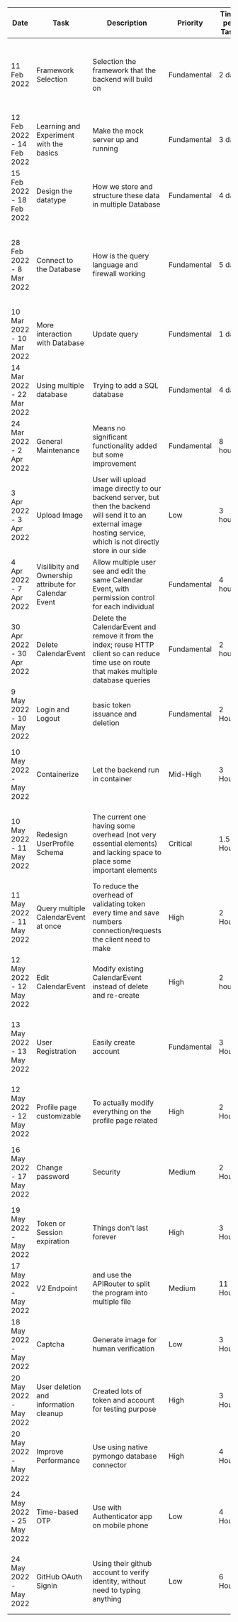 | Date                      | Task                                                  | Description                                                                                                                                                            | Priority    | Time per Task | Progress | Comment                                                                                 |
|---------------------------|-------------------------------------------------------|------------------------------------------------------------------------------------------------------------------------------------------------------------------------|-------------|---------------|----------|-----------------------------------------------------------------------------------------|
| 11 Feb 2022               | Framework Selection                                   | Selection the framework that the backend will build on                                                                                                                 | Fundamental | 2 day         | Finished | Initially chose Flask, but seems Fast API is more "modern" therefore better performance |
| 12 Feb 2022 - 14 Feb 2022 | Learning and Experiment with the basics               | Make the mock server up and running                                                                                                                                    | Fundamental | 3 day         | Finished | Acquired a domain and learned how to use Nginx to setup a firewall                      |
| 15 Feb 2022 - 18 Feb 2022 | Design the datatype                                   | How we store and structure these data in multiple Database                                                                                                             | Fundamental | 4 day         | Finished | Also run a simple stress-test on e the server                                           |
| 28 Feb 2022 - 8 Mar 2022  | Connect to the Database                               | How is the query language and firewall working                                                                                                                         | Fundamental | 5 day         | Finished | The DB chosen also based on open-ended which prevent vendor lock-in to certain DB       |
| 10 Mar 2022 - 10 Mar 2022 | More interaction with Database                        | Update query                                                                                                                                                           | Fundamental | 1 day         | Finished | Progress Report Day                                                                     |
| 14 Mar 2022 - 22 Mar 2022 | Using multiple database                               | Trying to add a SQL database                                                                                                                                           | Fundamental | 4 day         | Failed   | **See Feature Specification for detail**                                                |
| 24 Mar 2022 - 2 Apr 2022  | General Maintenance                                   | Means no significant functionality added but some improvement                                                                                                          | Fundamental | 8 hours       | Finished | Modify existing data entry in Database is a pain                                        |
| 3 Apr 2022 - 3 Apr 2022   | Upload Image                                          | User will upload image directly to our backend server, but then the backend will send it to an external image hosting service, which is not directly store in our side | Low         | 3 hours       | Finished | The free tier should be enough                                                          |
| 4 Apr 2022 - 7 Apr 2022   | Visilibity and Ownership attribute for Calendar Event | Allow multiple user see and edit the same Calendar Event, with permission control for each individual                                                                  | Fundamental | 4 hours       | Finished | Why I didn't thinking this at the beginning                                             |
| 30 Apr 2022 - 30 Apr 2022 | Delete CalendarEvent                                  | Delete the CalendarEvent and remove it from the index; reuse HTTP client so can reduce time use on route that makes multiple database queries                          | Fundamental | 2 hours       | Finished | Time improvement vary, still largely depend on the service provide                      |
| 9 May 2022 - 10 May 2022  | Login and Logout                                      | basic token issuance and deletion                                                                                                                                      | Fundamental | 2 Hours       | Finished | Using person_id as account name                                                         |
| 10 May 2022 -  May 2022   | Containerize                                          | Let the backend run in container                                                                                                                                       | Mid-High    | 3 Hours       | Started  | Possible makes update easier, but require some learning and investigation               |                                                                                                                                                               |
| 10 May 2022 - 11 May 2022 | Redesign UserProfile Schema                           | The current one having some overhead (not very essential elements) and lacking space to place some important elements                                                  | Critical    | 1.5 Hours     | Finished | Right now is not too late to do this because we will accept user registration soon      |
| 11 May 2022 - 11 May 2022 | Query multiple CalendarEvent at once                  | To reduce the overhead of validating token every time and save numbers connection/requests the client need to make                                                     | High        | 2 Hours       | Finished | Would be nice to do some benchmarks before and after                                    |
| 12 May 2022 - 12 May 2022 | Edit CalendarEvent                                    | Modify existing CalendarEvent instead of delete and re-create                                                                                                          | High        | 2 hours       | Finished | Another essential functionality                                                         |
| 13 May 2022 - 13 May 2022 | User Registration                                     | Easily create account                                                                                                                                                  | Fundamental | 3 Hours       | Planned  | Didn't implemented in early stage to avoid massive amount of breaking changes           |
| 12 May 2022 - 12 May 2022 | Profile page customizable                             | To actually modify everything on the profile page related                                                                                                              | High        | 2 Hours       | Finished | Part of the registration process                                                        |
| 16 May 2022 - 17 May 2022 | Change password                                       | Security                                                                                                                                                               | Medium      | 2 Hours       | Finished | Should revoke all existing session/token when password changed?                         |
| 19 May 2022 -  May 2022   | Token or Session expiration                           | Things don't last forever                                                                                                                                              | High        | 3 Hours       | Planned  | Maybe along with functionality to manage all token under the account                    |
| 17 May 2022 -  May 2022   | V2 Endpoint                                           | and use the APIRouter to split the program into multiple file                                                                                                          | Medium      | 11 Hours      | Finished | **See Feature Specification for detail**                                                |
| 18 May 2022 -  May 2022   | Captcha                                               | Generate image for human verification                                                                                                                                  | Low         | 3 Hours       | Started  | **See Feature Specification for detail**                                                |
| 20 May 2022 -  May 2022   | User deletion and information cleanup                 | Created lots of token and account for testing purpose                                                                                                                  | High        | 3 Hours       | Finished | Database manipulation not ACID yet                                                      |
| 20 May 2022 -  May 2022   | Improve Performance                                   | Use using native pymongo database connector                                                                                                                            | High        | 4 Hours       | Finished | Requires access to non-HTTP port                                                        |
| 24 May 2022 - 25 May 2022 | Time-based OTP                                        | Use with Authenticator app on mobile phone                                                                                                                             | Low         | 4 Hours       | Finished | Much more cool and secure than using plain password and potential for future 2FA        |
| 24 May 2022 -  May 2022   | GitHub OAuth Signin                                   | Using their github account to verify identity, without need to typing anything                                                                                         | Low         | 6 Hours       | Started  | Requires lots of research and investigation upfront and coordination with frontend      |

